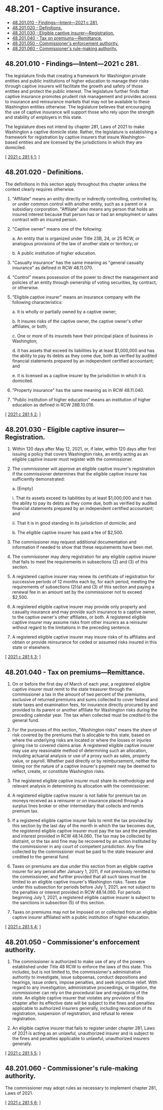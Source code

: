 # 48.201 - Captive insurance.
* [48.201.010 - Findings—Intent—2021 c 281.](#48201010---findingsintent2021-c-281)
* [48.201.020 - Definitions.](#48201020---definitions)
* [48.201.030 - Eligible captive insurer—Registration.](#48201030---eligible-captive-insurerregistration)
* [48.201.040 - Tax on premiums—Remittance.](#48201040---tax-on-premiumsremittance)
* [48.201.050 - Commissioner's enforcement authority.](#48201050---commissioners-enforcement-authority)
* [48.201.060 - Commissioner's rule-making authority.](#48201060---commissioners-rule-making-authority)
## 48.201.010 - Findings—Intent—2021 c 281.
The legislature finds that creating a framework for Washington private entities and public institutions of higher education to manage their risks through captive insurers will facilitate the growth and safety of those entities and protect the public interest. The legislature further finds that captive insurance promotes prudent risk management and provides access to insurance and reinsurance markets that may not be available to these Washington entities otherwise. The legislature believes that encouraging the use of captive insurance will support those who rely upon the strength and stability of employers in this state.

The legislature does not intend by chapter 281, Laws of 2021 to make Washington a captive domicile state. Rather, the legislature is establishing a framework for registration by captive insurers that insure Washington-based entities and are licensed by the jurisdictions in which they are domiciled.

\[ [2021 c 281 § 1](https://lawfilesext.leg.wa.gov/biennium/2021-22/Pdf/Bills/Session%20Laws/Senate/5315-S2.SL.pdf?cite=2021%20c%20281%20§%201); \]

## 48.201.020 - Definitions.
The definitions in this section apply throughout this chapter unless the context clearly requires otherwise.

1. "Affiliate" means an entity directly or indirectly controlling, controlled by, or under common control with another entity, such as a parent or a subsidiary corporation. "Affiliate" also means any person that holds an insured interest because that person has or had an employment or sales contract with an insured person.

2. "Captive owner" means one of the following:

   a. An entity that is organized under Title 23B, 24, or 25 RCW, or analogous provisions of the law of another state or territory; or

   b. A public institution of higher education.

3. "Casualty insurance" has the same meaning as "general casualty insurance" as defined in RCW 48.11.070.

4. "Control" means possession of the power to direct the management and policies of an entity through ownership of voting securities, by contract, or otherwise.

5. "Eligible captive insurer" means an insurance company with the following characteristics:

   a. It is wholly or partially owned by a captive owner;

   b. It insures risks of the captive owner, the captive owner's other affiliates, or both;

   c. One or more of its insureds have their principal place of business in Washington;

   d. It has assets that exceed its liabilities by at least $1,000,000 and has the ability to pay its debts as they come due, both as verified by audited financial statements prepared by an independent certified accountant; and

   e. It is licensed as a captive insurer by the jurisdiction in which it is domiciled.

6. "Property insurance" has the same meaning as in RCW 48.11.040.

7. "Public institution of higher education" means an institution of higher education as defined in RCW 28B.10.016.

\[ [2021 c 281 § 2](https://lawfilesext.leg.wa.gov/biennium/2021-22/Pdf/Bills/Session%20Laws/Senate/5315-S2.SL.pdf?cite=2021%20c%20281%20§%202); \]

## 48.201.030 - Eligible captive insurer—Registration.
1. Within 120 days after May 12, 2021, or, if later, within 120 days after first issuing a policy that covers Washington risks, an entity acting as an eligible captive insurer must register with the commissioner.

2. The commissioner will approve an eligible captive insurer's registration if the commissioner determines that the eligible captive insurer has sufficiently demonstrated:

   a. [Empty]

      i. That its assets exceed its liabilities by at least $1,000,000 and it has the ability to pay its debts as they come due, both as verified by audited financial statements prepared by an independent certified accountant; and

      ii. That it is in good standing in its jurisdiction of domicile; and

   b. The eligible captive insurer has paid a fee of $2,500.

3. The commissioner may request additional documentation and information if needed to show that these requirements have been met.

4. The commissioner may deny registration for any eligible captive insurer that fails to meet the requirements in subsections (2) and (3) of this section.

5. A registered captive insurer may renew its certificate of registration for successive periods of 12 months each by, for each period, meeting the requirements of subsections (2)(a) and (3) of this section and paying a renewal fee in an amount set by the commissioner not to exceed $2,500.

6. A registered eligible captive insurer may provide only property and casualty insurance and may provide such insurance to a captive owner, to the captive owner's other affiliates, or both. A registered eligible captive insurer may assume risks from other insurers as a reinsurer without regard to the limitations in the preceding sentence.

7. A registered eligible captive insurer may insure risks of its affiliates and obtain or provide reinsurance for ceded or assumed risks insured in this state or elsewhere.

\[ [2021 c 281 § 3](https://lawfilesext.leg.wa.gov/biennium/2021-22/Pdf/Bills/Session%20Laws/Senate/5315-S2.SL.pdf?cite=2021%20c%20281%20§%203); \]

## 48.201.040 - Tax on premiums—Remittance.
1. On or before the first day of March of each year, a registered eligible captive insurer must remit to the state treasurer through the commissioner a tax in the amount of two percent of the premiums, exclusive of returned premiums and sums collected to cover federal and state taxes and examination fees, for insurance directly procured by and provided to its parent or another affiliate for Washington risks during the preceding calendar year. The tax when collected must be credited to the general fund.

2. For the purposes of this section, "Washington risks" means the share of risk covered by the premiums that is allocable to this state, based on where the underlying risks are located or where the losses or injuries giving rise to covered claims arise. A registered eligible captive insurer may use any reasonable method of determining such an allocation, including actuarial analysis or use of a proxy such as sales, property value, or payroll. Whether paid directly or by reimbursement, neither the timing nor the nature of a captive insurer's payment may be deemed to reflect, create, or constitute Washington risks.

3. The registered eligible captive insurer must share its methodology and relevant analysis in determining its allocation with the commissioner.

4. A registered eligible captive insurer is not liable for premium tax on moneys received as a reinsurer or on insurance placed through a surplus lines broker or other intermediary that collects and remits premium tax.

5. If a registered eligible captive insurer fails to remit the tax provided by this section by the last day of the month in which the tax becomes due, the registered eligible captive insurer must pay the tax and the penalties and interest provided in RCW 48.14.060. The tax may be collected by distraint, or the tax and fine may be recovered by an action instituted by the commissioner in any court of competent jurisdiction. Any fine collected by the commissioner must be paid to the state treasurer and credited to the general fund.

6. Taxes on premiums are due under this section from an eligible captive insurer for any period after January 1, 2011, if not previously remitted to the commissioner, and further provided that all such taxes must be limited to an eligible captive insurer's Washington risks. Taxes due under this subsection for periods before July 1, 2021, are not subject to the penalties or interest provided in RCW 48.14.060. For periods beginning July 1, 2021, a registered eligible captive insurer is subject to the sanctions in subsection (5) of this section.

7. Taxes on premiums may not be imposed on or collected from an eligible captive insurer affiliated with a public institution of higher education.

\[ [2021 c 281 § 4](https://lawfilesext.leg.wa.gov/biennium/2021-22/Pdf/Bills/Session%20Laws/Senate/5315-S2.SL.pdf?cite=2021%20c%20281%20§%204); \]

## 48.201.050 - Commissioner's enforcement authority.
1. The commissioner is authorized to make use of any of the powers established under Title 48 RCW to enforce the laws of this state. This includes, but is not limited to, the commissioner's administrative authority to investigate, issue subpoenas, conduct depositions and hearings, issue orders, impose penalties, and seek injunctive relief. With regard to any investigation, administrative proceedings, or litigation, the commissioner can rely on the procedural law and regulations of the state. An eligible captive insurer that violates any provision of this chapter after its effective date will be subject to the fines and penalties applicable to authorized insurers generally, including revocation of its registration, suspension of registration, and refusal to renew registration.

2. An eligible captive insurer that fails to register under chapter 281, Laws of 2021 is acting as an unlawful, unauthorized insurer and is subject to the fines and penalties applicable to unlawful, unauthorized insurers generally.

\[ [2021 c 281 § 5](https://lawfilesext.leg.wa.gov/biennium/2021-22/Pdf/Bills/Session%20Laws/Senate/5315-S2.SL.pdf?cite=2021%20c%20281%20§%205); \]

## 48.201.060 - Commissioner's rule-making authority.
The commissioner may adopt rules as necessary to implement chapter 281, Laws of 2021.

\[ [2021 c 281 § 6](https://lawfilesext.leg.wa.gov/biennium/2021-22/Pdf/Bills/Session%20Laws/Senate/5315-S2.SL.pdf?cite=2021%20c%20281%20§%206); \]

